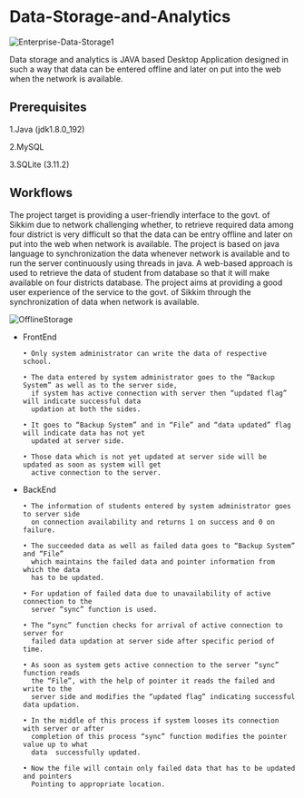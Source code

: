 # Data-Storage-and-Analytics


![Enterprise-Data-Storage1](https://user-images.githubusercontent.com/37260226/90009010-ea3b3d00-dcba-11ea-9087-bef46033eb7d.jpg)



Data storage and analytics is JAVA based Desktop Application designed in such a way that data can be entered offline and later on put into the  web when the network is available. 


## Prerequisites

1.Java (jdk1.8.0_192)

2.MySQL

3.SQLite (3.11.2)


## Workflows

The project target is providing a user-friendly interface to the govt. of Sikkim due to network challenging whether, to retrieve required data among four district is very difficult so that the data can be entry offline and later on put into the web when network is available. The project is based on java language to synchronization the data
whenever network is available and to run the server continuously using threads in java. A web-based approach is used to retrieve the data of student from database so that it will make available on four districts database. The project aims at providing a good user experience of the service to the govt. of Sikkim through the synchronization of data when network is available.







![OfflineStorage](https://user-images.githubusercontent.com/37260226/90021219-93d7f980-dcce-11ea-8b7a-43af8a17f111.png)        







- FrontEnd

      • Only system administrator can write the data of respective school.
      
      • The data entered by system administrator goes to the “Backup System” as well as to the server side, 
        if system has active connection with server then “updated flag” will indicate successful data 
        updation at both the sides.
        
      • It goes to “Backup System” and in “File” and “data updated” flag will indicate data has not yet 
        updated at server side.
        
      • Those data which is not yet updated at server side will be updated as soon as system will get 
        active connection to the server.

- BackEnd

      • The information of students entered by system administrator goes to server side 
        on connection availability and returns 1 on success and 0 on failure.
        
      • The succeeded data as well as failed data goes to “Backup System” and “File” 
        which maintains the failed data and pointer information from which the data 
        has to be updated.
        
      • For updation of failed data due to unavailability of active connection to the 
        server “sync” function is used.
        
      • The “sync” function checks for arrival of active connection to server for 
        failed data updation at server side after specific period of time.
        
      • As soon as system gets active connection to the server “sync” function reads 
        the “File”, with the help of pointer it reads the failed and write to the 
        server side and modifies the “updated flag” indicating successful data updation.
        
      • In the middle of this process if system looses its connection with server or after 
        completion of this process “sync” function modifies the pointer value up to what 
        data  successfully updated.
        
      • Now the file will contain only failed data that has to be updated and pointers 
        Pointing to appropriate location.



